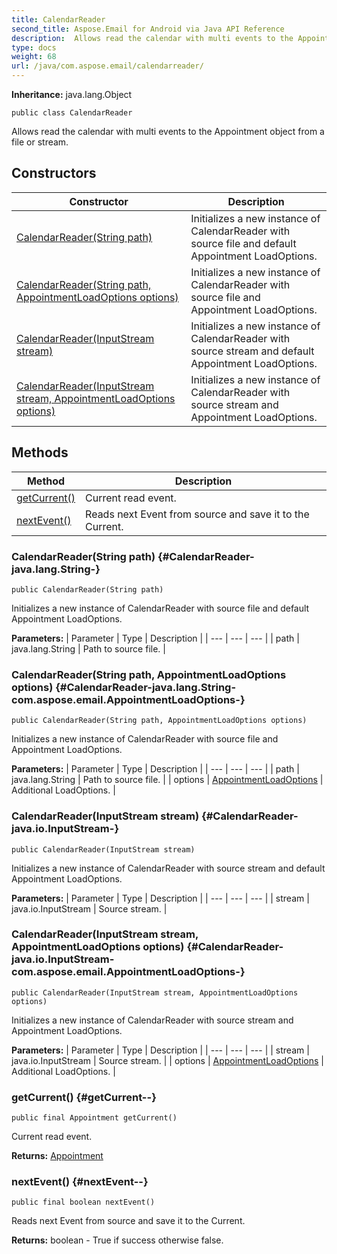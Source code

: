 ```yaml
---
title: CalendarReader
second_title: Aspose.Email for Android via Java API Reference
description:  Allows read the calendar with multi events to the Appointment object from a file or stream.
type: docs
weight: 68
url: /java/com.aspose.email/calendarreader/
---
```

**Inheritance:**
java.lang.Object
```
public class CalendarReader
```

Allows read the calendar with multi events to the Appointment object from a file or stream.
## Constructors

| Constructor | Description |
| --- | --- |
| [CalendarReader(String path)](#CalendarReader-java.lang.String-) | Initializes a new instance of CalendarReader with source file and default Appointment LoadOptions. |
| [CalendarReader(String path, AppointmentLoadOptions options)](#CalendarReader-java.lang.String-com.aspose.email.AppointmentLoadOptions-) | Initializes a new instance of CalendarReader with source file and Appointment LoadOptions. |
| [CalendarReader(InputStream stream)](#CalendarReader-java.io.InputStream-) | Initializes a new instance of CalendarReader with source stream and default Appointment LoadOptions. |
| [CalendarReader(InputStream stream, AppointmentLoadOptions options)](#CalendarReader-java.io.InputStream-com.aspose.email.AppointmentLoadOptions-) | Initializes a new instance of CalendarReader with source stream and Appointment LoadOptions. |
## Methods

| Method | Description |
| --- | --- |
| [getCurrent()](#getCurrent--) | Current read event. |
| [nextEvent()](#nextEvent--) | Reads next Event from source and save it to the Current. |
### CalendarReader(String path) {#CalendarReader-java.lang.String-}
```
public CalendarReader(String path)
```


Initializes a new instance of CalendarReader with source file and default Appointment LoadOptions.

**Parameters:**
| Parameter | Type | Description |
| --- | --- | --- |
| path | java.lang.String | Path to source file. |

### CalendarReader(String path, AppointmentLoadOptions options) {#CalendarReader-java.lang.String-com.aspose.email.AppointmentLoadOptions-}
```
public CalendarReader(String path, AppointmentLoadOptions options)
```


Initializes a new instance of CalendarReader with source file and Appointment LoadOptions.

**Parameters:**
| Parameter | Type | Description |
| --- | --- | --- |
| path | java.lang.String | Path to source file. |
| options | [AppointmentLoadOptions](../../com.aspose.email/appointmentloadoptions) | Additional LoadOptions. |

### CalendarReader(InputStream stream) {#CalendarReader-java.io.InputStream-}
```
public CalendarReader(InputStream stream)
```


Initializes a new instance of CalendarReader with source stream and default Appointment LoadOptions.

**Parameters:**
| Parameter | Type | Description |
| --- | --- | --- |
| stream | java.io.InputStream | Source stream. |

### CalendarReader(InputStream stream, AppointmentLoadOptions options) {#CalendarReader-java.io.InputStream-com.aspose.email.AppointmentLoadOptions-}
```
public CalendarReader(InputStream stream, AppointmentLoadOptions options)
```


Initializes a new instance of CalendarReader with source stream and Appointment LoadOptions.

**Parameters:**
| Parameter | Type | Description |
| --- | --- | --- |
| stream | java.io.InputStream | Source stream. |
| options | [AppointmentLoadOptions](../../com.aspose.email/appointmentloadoptions) | Additional LoadOptions. |

### getCurrent() {#getCurrent--}
```
public final Appointment getCurrent()
```


Current read event.

**Returns:**
[Appointment](../../com.aspose.email/appointment)
### nextEvent() {#nextEvent--}
```
public final boolean nextEvent()
```


Reads next Event from source and save it to the Current.

**Returns:**
boolean - True if success otherwise false.
